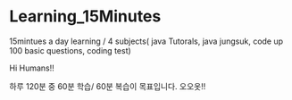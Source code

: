 # Learning_15Minutes
15mintues a day learning / 4 subjects( java Tutorals, java jungsuk, code up 100 basic questions, coding test) 

Hi Humans!!

하루 120분 중 60분 학습/ 60분 복습이 목표입니다. 오오옷!!
